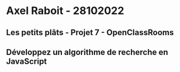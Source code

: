 # Axel Raboit - 28102022

## Les petits plâts - Projet 7 - OpenClassRooms

## Développez un algorithme de recherche en JavaScript